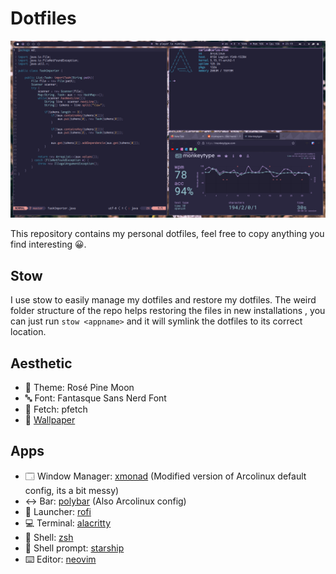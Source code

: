 # Dotfiles

![Desktop screenshot](./.screenshots/desktop.png)

This repository contains my personal dotfiles, feel free to copy anything you find interesting 😀.

## Stow

I use stow to easily manage my dotfiles and restore my dotfiles. The weird folder structure of
the repo helps restoring the files in new installations , you can just run `stow <appname>` and it
will symlink the dotfiles to its correct location.

## Aesthetic

- 🎨 Theme: Rosé Pine Moon
- 🔤 Font: Fantasque Sans Nerd Font
- 📄 Fetch: pfetch
- 🌸 [Wallpaper](https://github.com/rose-pine/wallpapers/blob/main/flower.jpg)

## Apps

- 🗔  Window Manager: [xmonad](./xmonad/.xmonad) (Modified version of Arcolinux default config, its a bit messy)
- ↔️ Bar: [polybar](./polybar/.config/polybar/) (Also Arcolinux config)
- 🏃 Launcher: [rofi](./rofi/.config/rofi/config.rasi)
- 💻 Terminal: [alacritty](./alacritty/.config/alacritty/alacritty.yml)
- 🐚 Shell: [zsh](./zsh/.zshrc)
- 🚀 Shell prompt: [starship](./starship/.config/starship.toml)
- ⌨️ Editor: [neovim](./nvim/.config/nvim/)
